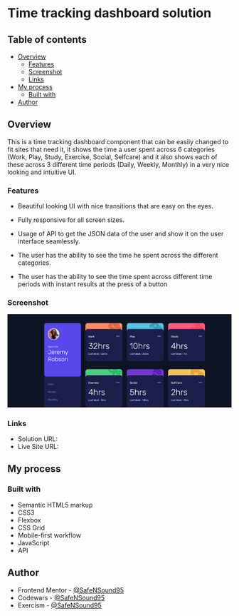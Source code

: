 # Time tracking dashboard solution

## Table of contents

- [Overview](#overview)
  - [Features](#features)
  - [Screenshot](#screenshot)
  - [Links](#links)
- [My process](#my-process)
  - [Built with](#built-with)
- [Author](#author)

## Overview

This is a time tracking dashboard component that can be easily changed to fit sites that need it, it shows the time a user spent across 6 categories (Work, Play, Study, Exercise, Social, Selfcare) and it also shows each of these across 3 different time periods (Daily, Weekly, Monthly) in a very nice looking and intuitive UI.

### Features

- Beautiful looking UI with nice transitions that are easy on the eyes.

- Fully responsive for all screen sizes.

- Usage of API to get the JSON data of the user and show it on the user interface seamlessly.

- The user has the ability to see the time he spent across the different categories.

- The user has the ability to see the time spent across different time periods with instant results at the press of a button

### Screenshot

![](time-tracking-dashboard.png)

### Links

- Solution URL: [](https://your-solution-url.com)
- Live Site URL: [](https://safensound95.github.io/time-tracking-dashboard/)

## My process

### Built with

- Semantic HTML5 markup
- CSS3
- Flexbox
- CSS Grid
- Mobile-first workflow
- JavaScript
- API

## Author

- Frontend Mentor - [@SafeNSound95](https://www.frontendmentor.io/profile/SafeNSound95)
- Codewars - [@SafeNSound95](https://www.codewars.com/users/SafeNSound95)
- Exercism - [@SafeNSound95](https://exercism.org/profiles/SafeNSound95)

